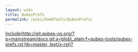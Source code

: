 ```yaml
---
layout: wiki
title: QubesPrefs
permalink: /wiki/Dom0Tools/QubesPrefs/
---
```


[Include(http://git.qubes-os.org/?p=mainstream/docs.git;a=blob\_plain;f=qubes-tools/qubes-prefs.rst;hb=master, text/x-rst)?](/wiki/Dom0Tools/Include(http%3A/git.qubes-os.org?p=mainstream/docs.git;a=blob_plain;f=qubes-tools/qubes-prefs.rst;hb=master,%20text/x-rst))
